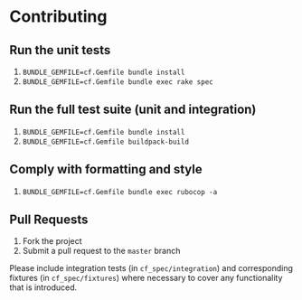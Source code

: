 # Contributing

## Run the unit tests

1. `BUNDLE_GEMFILE=cf.Gemfile bundle install`
1. `BUNDLE_GEMFILE=cf.Gemfile bundle exec rake spec`

## Run the full test suite (unit and integration)

1. `BUNDLE_GEMFILE=cf.Gemfile bundle install`
1. `BUNDLE_GEMFILE=cf.Gemfile buildpack-build`

## Comply with formatting and style

1. `BUNDLE_GEMFILE=cf.Gemfile bundle exec rubocop -a`

## Pull Requests

1. Fork the project
1. Submit a pull request to the `master` branch

Please include integration tests (in `cf_spec/integration`) and corresponding fixtures (in `cf_spec/fixtures`) where necessary to cover any functionality that is introduced.
